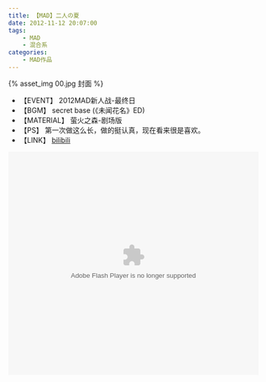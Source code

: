 ```yaml
---
title: 【MAD】二人の夏
date: 2012-11-12 20:07:00
tags: 
    - MAD
    - 混合系
categories:
    - MAD作品
---
```


{% asset_img 00.jpg 封面 %}

+ 【EVENT】 2012MAD新人战-最终日  
+ 【BGM】 secret base (《未闻花名》ED)  
+ 【MATERIAL】 萤火之森-剧场版  
+ 【PS】 第一次做这么长，做的挺认真，现在看来很是喜欢。    
+ 【LINK】 [bilibili](http://www.bilibili.com/video/av393053/?zw)  
  
<!-- more -->
<embed height="450" width="100%" quality="high" allowfullscreen="true" type="application/x-shockwave-flash" src="http://static.hdslb.com/miniloader.swf" flashvars="aid=393053&page=1" pluginspage="http://www.adobe.com/shockwave/download/download.cgi?P1_Prod_Version=ShockwaveFlash"></embed>